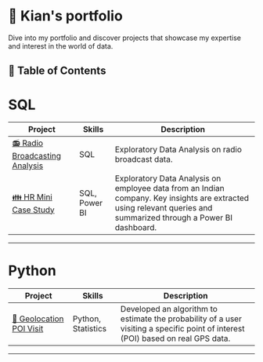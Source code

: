 # 📂 Kian's portfolio

Dive into my portfolio and discover projects that showcase my expertise and interest in the world of data.

## 📄 Table of Contents


# SQL
|Project|Skills|Description|
|---|---|---|
[📻 Radio Broadcasting Analysis](https://github.com/kian1509/Radio/tree/main)|SQL|Exploratory Data Analysis on radio broadcast data.|
[👪 HR Mini Case Study](https://github.com/kian1509/HR-analytics)|SQL, Power BI|Exploratory Data Analysis on employee data from an Indian company. Key insights are extracted using relevant queries and summarized through a Power BI dashboard.|
***
# Python
|Project|Skills|Description|
|---|---|---|
[📌 Geolocation POI Visit](https://github.com/kian1509/Geolocation-POI-visit)|Python, Statistics|Developed an algorithm to estimate the probability of a user visiting a specific point of interest (POI) based on real GPS data.|
***
